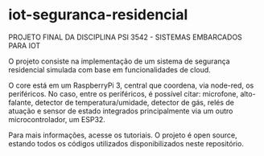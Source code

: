 # iot-seguranca-residencial
PROJETO FINAL DA DISCIPLINA PSI 3542 - SISTEMAS EMBARCADOS PARA IOT

O projeto consiste na implementação de um sistema de segurança residencial simulada com base em funcionalidades de cloud.


O core está em um RaspberryPi 3, central que coordena, via node-red, os periféricos. No caso, entre os periféricos, é possível citar: microfone, alto-falante, detector de temperatura/umidade, detector de gás, relés de atuação e sensor de estado integrados principalmente via um outro microcontrolador, um ESP32.

Para mais informações, acesse os tutoriais. O projeto é open source, estando todos os códigos utilizados disponibilizados neste repositório.

